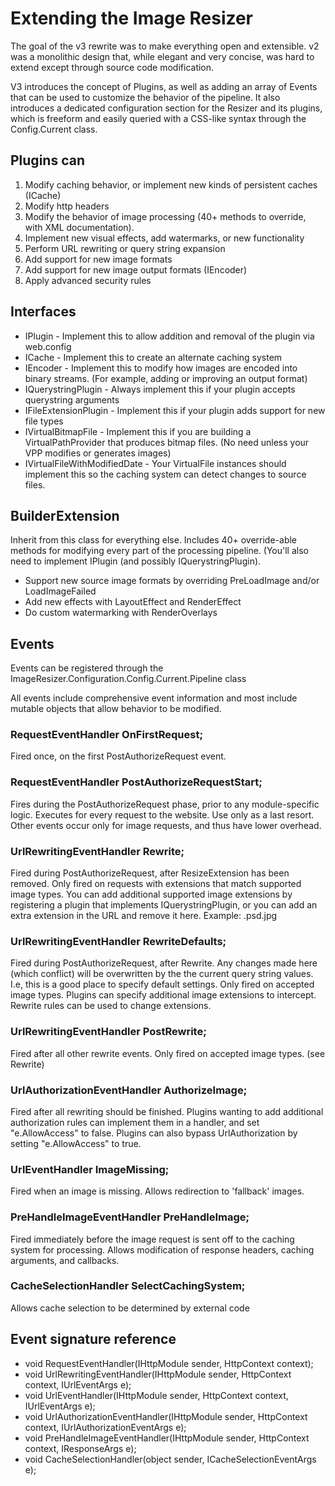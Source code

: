 # Extending the Image Resizer

The goal of the v3 rewrite was to make everything open and extensible. v2 was a monolithic design that, while elegant and very concise, was hard to extend except through source code modification.

V3 introduces the concept of Plugins, as well as adding an array of Events that can be used to customize the behavior of the pipeline.
It also introduces a dedicated configuration section for the Resizer and its plugins, which is freeform and easily queried with a CSS-like syntax through the Config.Current class.

## Plugins can


1.  Modify caching behavior, or implement new kinds of persistent caches (ICache)
2.  Modify http headers
3.  Modify the behavior of image processing (40+ methods to override, with XML documentation).
4.  Implement new visual effects, add watermarks, or new functionality
5.  Perform URL rewriting or query string expansion
6.  Add support for new image formats
7.  Add support for new image output formats (IEncoder)
8.  Apply advanced security rules


## Interfaces

* IPlugin - Implement this to allow addition and removal of the plugin via web.config
* ICache - Implement this to create an alternate caching system
* IEncoder - Implement this to modify how images are encoded into binary streams. (For example, adding or improving an output format)
* IQuerystringPlugin - Always implement this if your plugin accepts querystring arguments
* IFileExtensionPlugin - Implement this if your plugin adds support for new file types
* IVirtualBitmapFile - Implement this if you are building a VirtualPathProvider that produces bitmap files. (No need unless your VPP modifies or generates images)
* IVirtualFileWithModifiedDate - Your VirtualFile instances should implement this so the caching system can detect changes to source files.

## BuilderExtension

Inherit from this class for everything else. Includes 40+ override-able methods for modifying every part of the processing pipeline.
(You'll also need to implement IPlugin (and possibly IQuerystringPlugin).

* Support new source image formats by overriding PreLoadImage and/or LoadImageFailed
* Add new effects with LayoutEffect and RenderEffect
* Do custom watermarking with RenderOverlays



## Events


Events can be registered through the ImageResizer.Configuration.Config.Current.Pipeline class

All events include comprehensive event information and most include mutable objects that allow behavior to be modified.

### RequestEventHandler OnFirstRequest;

Fired once, on the first PostAuthorizeRequest event.

### RequestEventHandler PostAuthorizeRequestStart;

Fires during the PostAuthorizeRequest phase, prior to any module-specific logic.
Executes for every request to the website. Use only as a last resort. Other events occur only for image requests, and thus have lower overhead.

### UrlRewritingEventHandler Rewrite;

Fired during PostAuthorizeRequest, after ResizeExtension has been removed.
Only fired on requests with extensions that match supported image types. 
You can add additional supported image extensions by registering a plugin that implements IQuerystringPlugin, or you can add an 
extra extension in the URL and remove it here. Example: .psd.jpg</para>

### UrlRewritingEventHandler RewriteDefaults;

Fired during PostAuthorizeRequest, after Rewrite.
Any changes made here (which conflict) will be overwritten by the the current query string values. I.e, this is a good place to specify default settings.
Only fired on accepted image types. Plugins can specify additional image extensions to intercept. Rewrite rules can be used to change extensions.

### UrlRewritingEventHandler PostRewrite;

Fired after all other rewrite events.
Only fired on accepted image types. (see Rewrite)

### UrlAuthorizationEventHandler AuthorizeImage;

Fired after all rewriting should be finished.
Plugins wanting to add additional authorization rules can implement them in a handler,
and set "e.AllowAccess" to false. Plugins can also bypass UrlAuthorization by setting "e.AllowAccess" to true.

### UrlEventHandler ImageMissing;

Fired when an image is missing. Allows redirection to 'fallback' images.

### PreHandleImageEventHandler PreHandleImage;

Fired immediately before the image request is sent off to the caching system for processing.
Allows modification of response headers, caching arguments, and callbacks.

### CacheSelectionHandler SelectCachingSystem;

Allows cache selection to be determined by external code


## Event signature reference

* void RequestEventHandler(IHttpModule sender, HttpContext context);
* void UrlRewritingEventHandler(IHttpModule sender, HttpContext context, IUrlEventArgs e);
* void UrlEventHandler(IHttpModule sender, HttpContext context, IUrlEventArgs e);
* void UrlAuthorizationEventHandler(IHttpModule sender, HttpContext context, IUrlAuthorizationEventArgs e);
* void PreHandleImageEventHandler(IHttpModule sender, HttpContext context, IResponseArgs e);
* void CacheSelectionHandler(object sender, ICacheSelectionEventArgs e);
